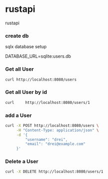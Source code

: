 # rustapi
rustapi


### create db 
sqlx database setup

DATABASE_URL=sqlite:users.db

### Get all User
```bash
curl http://localhost:8080/users
```
### Get all User by id

```bash
curl     http://localhost:8080/users/1
```

### add a User
```bash
curl -X POST http://localhost:8080/users \
     -H "Content-Type: application/json" \
     -d '{
         "username": "drei",
         "email": "drei@example.com"
     }'
```
### Delete a User
```bash
curl -X DELETE http://localhost:8080/users/1
```



